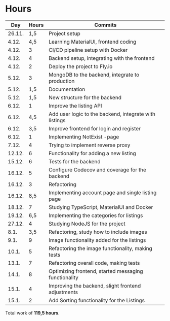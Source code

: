 # Hours

| Day | Hours | Commits |
| ------- | ------------ | ------------- | 
| 26.11. | 1,5 | Project setup | 
| 4.12. | 4,5 | Learning MaterialUI, frontend coding | 
| 4.12. | 3 | CI/CD pipeline setup with Docker |
| 4.12. | 4 | Backend setup, integrating with the frontend |
| 4.12. | 2 | Deploy the project to Fly.io |
| 5.12. | 3 | MongoDB to the backend, integrate to production |
| 5.12. | 1,5 | Documentation |
| 5.12. | 1,5 | New structure for the backend |
| 6.12. | 1 | Improve the listing API |
| 6.12. | 4,5 | Add user logic to the backend, integrate with listings |
| 6.12. | 3,5 | Improve frontend for login and register |
| 6.12. | 1 | Implementing NotExist -page |
| 7.12. | 4 | Trying to implement reverse proxy |
| 12.12. | 6 | Functionality for adding a new listing |
| 15.12. | 6 | Tests for the backend |
| 16.12. | 5 | Configure Codecov and coverage for the backend |
| 16.12. | 3 | Refactoring |
| 16.12. | 8,5 | Implementing account page and single listing page |
| 18.12. | 7 | Studying TypeScript, MaterialUI and Docker |
| 19.12. | 6,5 | Implementing the categories for listings |
| 27.12. | 4 | Studying NodeJS for the project |
| 8.1. | 3,5 | Refactoring, study how to include images |
| 9.1. | 9 | Image functionality added for the listings |
| 10.1. | 5 | Refactoring the image functionality, making tests |
| 13.1. | 7 | Refactoring overall code, making tests |
| 14.1. | 8 | Optimizing frontend, started messaging functionality |
| 15.1. | 4 | Improving the backend, slight frontend adjustments |
| 15.1. | 2 | Add Sorting functionality for the Listings |

Total work of **119,5 hours**.
